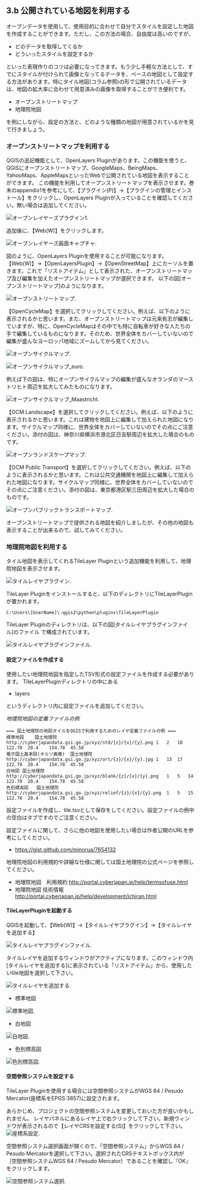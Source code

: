﻿## 3.b 公開されている地図を利用する

オープンデータを使用して、使用目的に合わせて自分でスタイルを設定した地図を作成することができます。ただし、この方法の場合、自由度は高いのですが、

* どのデータを取得してくるか
* どういったスタイルを設定するか

といった表現作りのコツは必要になってきます。もう少し手軽な方法として、すでにスタイルが付けられて画像となってるデータを、ベースの地図として設定する方法があります。特にタイル地図(コラム参照)の形で公開されているデータは、地図の拡大率に合わせて用意済みの画像を取得することができ便利です。

* オープンストリートマップ
* 地理院地図 

を例にしながら、設定の方法と、どのような種類の地図が用意されているかを見て行きましょう。

### オープンストリートマップを利用する

QGISの追記機能として、OpenLayers Pluginがあります。この機能を使うと、QGISにオープンストリートマップ、GoogleMaps、BeingMaps、YahooMaps、AppleMapsといったWebで公開されている地図を表示することができます。
この機能を利用してオープンストリートマップを表示させます。巻末のappendix1を参考にして、【プラグイン(P)】→【プラグインの管理とインストール】をクリックし、OpenLayers Pluginが入っていることを確認してください。無い場合は追加してください。

![オープンレイヤーズプラグイン1](./img/3-2-1.png).

追加後に、【Web(W)】をクリックします。

![オープンレイヤーズ画面キャプチャ](./img/3-2-2.png).

図のように、OpenLayers Pluginを使用することが可能になります。
【Web(W)】→【OpenLayersPlugin】→【OpenStreetMap】上にカーソルを置きます。これで「リストアイテム」として表示された、オープンストリートマップ及び編集を加えたオープンストリートマップが選択できます。
以下の図[オープンストリートマップ]のようになります。

![オープンストリートマップ](./img/3-2-3.png).

【OpenCycleMap】を選択してクリックしてください。例えば、以下のように表示されるかと思います。また、オープンストリートマップは元来有志が編集していますが、特に、OpenCycleMapはその中でも特に自転車が好きな人たちの手で編集しているものになります。そのため、世界全体をカバーしていないので編集が盛んなヨーロッパ地域にズームしてから見てください。

![オープンサイクルマップ](./img/3-2-4.png).

![オープンサイクルマップ_euro](./img/3-2-5.png).

例えば下の図は、特にオープンサイクルマップの編集が盛んなオランダのマーストリヒト周辺を拡大してみたものになります。

![オープンサイクルマップ_Maastricht](./img/3-2-6.png).

【OCM Landscape】を選択してクリックしてください。例えば、以下のように表示されるかと思います。これは建物を地図上に編集して加えられた地図になります。サイクルマップ同様に、世界全体をカバーしていないのでその点にご注意ください。添付の図は、神奈川県横浜市港北区日吉駅周辺を拡大した場合のものです。

![オープンランドスケープマップ](./img/3-2-7.png).

【OCM Public Transport】を選択してクリックしてください。例えば、以下のように表示されるかと思います。これは公共交通機関を地図上に編集して加えられた地図になります。サイクルマップ同様に、世界全体をカバーしていないのでその点にご注意ください。添付の図は、東京都港区駅三田周辺を拡大した場合のものです。

![オープンパブリックトランスポートマップ](./img/3-2-8.png).

オープンストリートマップで提供される地図を紹介しましたが、その他の地図も表示することが出来るので、試してみてください。

### 地理院地図を利用する

タイル地図を表示してくれるTileLayer Pluginという追加機能を利用して、地理院地図を表示させます。

![タイルレイヤプラグイン](./img/3-2-9.png).

TileLayer Pluginをインストールすると、以下のディレクトリにTileLayerPluginが置かれます。

```
C:\Users\[UserName]\.qgis2\python\plugins\TileLayerPlugin
```

TileLayer Pluginのディレクトリは、以下の図[タイルレイヤプラグインファイル]のファイル
で構成されています。

![タイルレイヤプラグインファイル](./img/3-2-10.png).


#### 設定ファイルを作成する

使用したい地理院地図を指定したTSV形式の設定ファイルを作成する必要があります。
TileLayerPluginディレクトリの中にある

- layers

というディレクトリ内に設定ファイルを追加してください。

*地理院地図の定義ファイルの例*

```
=== 国土地理院の地図タイルをQGISで利用するためのレイヤ定義ファイルの例 ===
標準地図	国土地理院	http://cyberjapandata.gsi.go.jp/xyz/std/{z}/{x}/{y}.png	1	2	18	122.78	20.4	154.78	45.58
電子国土基本図(オルソ画像)	国土地理院	http://cyberjapandata.gsi.go.jp/xyz/ort/{z}/{x}/{y}.jpg	1	15	17	122.78	20.4	154.78	45.58
白地図	国土地理院	http://cyberjapandata.gsi.go.jp/xyz/blank/{z}/{x}/{y}.png	1	5	14	122.78	20.4	154.78	45.58
色別標高図	国土地理院	http://cyberjapandata.gsi.go.jp/xyz/relief/{z}/{x}/{y}.png	1	5	15	122.78	20.4	154.78	45.58

```

設定ファイルを作成し、tile.tsvとして保存をしてください。設定ファイルの例中の空白はタブですのでご注意ください。

設定ファイルに関して、さらに他の地図を使用したい場合は作者公開のURLを参考にしてください。
- https://gist.github.com/minorua/7654132

地理院地図の利用規約や詳細な仕様に関しては国土地理院の公式ページを参照してください。
- 地理院地図　利用規約 http://portal.cyberjapan.jp/help/termsofuse.html
- 地理院地図 技術情報 http://portal.cyberjapan.jp/help/development/ichiran.html

#### TileLayerPluginを起動する

QGISを起動して、【Web(W)】→【タイルレイヤプラグイン】→【タイルレイヤを追加する】

![タイルレイヤプラグインファイル](./img/3-2-11.png).

タイルレイヤを追加するウィンドウがアクティブになります。このウィンドウ内[タイルレイヤを追加する]に表示されている「リストアイテム」から、使用したいtile地図を選択して下さい。

![タイルレイヤを追加する](./img/3-2-12.png).

- 標準地図

![標準地図](./img/3-2-13.png).

- 白地図

![白地図](./img/3-2-14.png).

- 色別標高図

![色別標高図](./img/3-2-15.png).

#### 空間参照システムを設定する

TileLayer Pluginを使用する場合には空間参照システムがWGS 84 / Pesudo Mercator(座標系をEPGS:3857)に設定されます。

あらかじめ、プロジェクトの空間参照システムを変更しておいた方が良いかもしれません。
レイヤパネルにあるレイヤ上で右クリックして下さい。新規ウィンドウが表示されるので【レイヤCRSを設定する(S)】をクリックして下さい。
![座標系設定](./img/3-2-16.png).

空間参照システム選択画面が開くので、「空間参照システム」からWGS 84 / Pesudo Mercatorを選択して下さい。選択されたCRSテキストボックス内が｛空間参照システムWGS 84 / Pesudo Mercator｝であることを確認し『OK』をクリックします。

![空間参照システム選択](./img/3-2-17.png).
